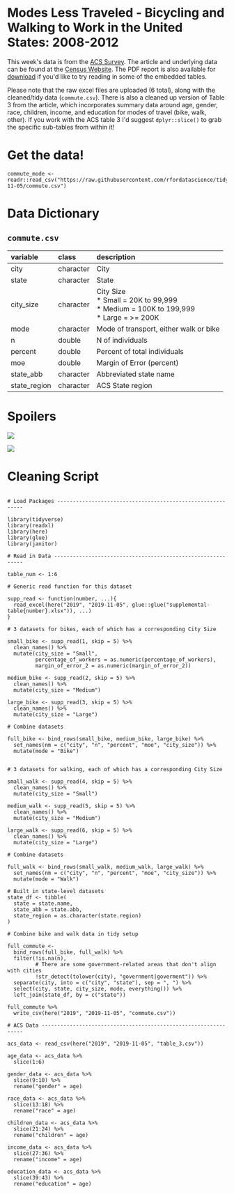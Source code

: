 # Modes Less Traveled - Bicycling and Walking to Work in the United States: 2008-2012

This week's data is from the [ACS Survey](https://www.census.gov/library/publications/2014/acs/acs-25.html?#). The article and underlying data can be found at the [Census Website](https://www.census.gov/library/publications/2014/acs/acs-25.html?#). The PDF report is also available for [download](/data/2019/2019-11-05/acs-25.pdf) if you'd like to try reading in some of the embedded tables.

Please note that the raw excel files are uploaded (6 total), along with the cleaned/tidy data (`commute.csv`). There is also a cleaned up version of Table 3 from the article, which incorporates summary data around age, gender, race, children, income, and education for modes of travel (bike, walk, other). If you work with the ACS table 3 I'd suggest `dplyr::slice()` to grab the specific sub-tables from within it!

# Get the data!

```
commute_mode <- readr::read_csv("https://raw.githubusercontent.com/rfordatascience/tidytuesday/master/data/2019/2019-11-05/commute.csv")
```

# Data Dictionary

## `commute.csv`

|variable     |class     |description |
|:--- |:---|:-----------|
|city         |character | City|
|state        |character |State|
|city_size    |character |City Size <br>* Small = 20K to 99,999 <br>* Medium = 100K to 199,999 <br>* Large = >= 200K  |
|mode         |character | Mode of transport, either walk or bike|
|n            |double    |N of individuals|
|percent      |double    |Percent of total individuals|
|moe          |double    |Margin of Error (percent)|
|state_abb    |character |Abbreviated state name |
|state_region |character |ACS State region|

# Spoilers

![](/data/2019/2019-11-05/pic1.png)

![](/data/2019/2019-11-05/pic2.png)


# Cleaning Script

```{r}

# Load Packages -----------------------------------------------------------

library(tidyverse)
library(readxl)
library(here)
library(glue)
library(janitor)

# Read in Data ------------------------------------------------------------

table_num <- 1:6

# Generic read function for this dataset

supp_read <- function(number, ...){
  read_excel(here("2019", "2019-11-05", glue::glue("supplemental-table{number}.xlsx")), ...)
}

# 3 datasets for bikes, each of which has a corresponding City Size

small_bike <- supp_read(1, skip = 5) %>% 
  clean_names() %>% 
  mutate(city_size = "Small", 
         percentage_of_workers = as.numeric(percentage_of_workers),
         margin_of_error_2 = as.numeric(margin_of_error_2))

medium_bike <- supp_read(2, skip = 5) %>% 
  clean_names() %>% 
  mutate(city_size = "Medium")

large_bike <- supp_read(3, skip = 5) %>% 
  clean_names() %>% 
  mutate(city_size = "Large")

# Combine datasets

full_bike <- bind_rows(small_bike, medium_bike, large_bike) %>% 
  set_names(nm = c("city", "n", "percent", "moe", "city_size")) %>% 
  mutate(mode = "Bike")


# 3 datasets for walking, each of which has a corresponding City Size

small_walk <- supp_read(4, skip = 5) %>% 
  clean_names() %>% 
  mutate(city_size = "Small")

medium_walk <- supp_read(5, skip = 5) %>% 
  clean_names() %>% 
  mutate(city_size = "Medium")

large_walk <- supp_read(6, skip = 5) %>% 
  clean_names() %>% 
  mutate(city_size = "Large")

# Combine datasets

full_walk <- bind_rows(small_walk, medium_walk, large_walk) %>% 
  set_names(nm = c("city", "n", "percent", "moe", "city_size")) %>% 
  mutate(mode = "Walk")

# Built in state-level datasets
state_df <- tibble(
  state = state.name,
  state_abb = state.abb,
  state_region = as.character(state.region)
)

# Combine bike and walk data in tidy setup

full_commute <- 
  bind_rows(full_bike, full_walk) %>% 
  filter(!is.na(n),
         # There are some government-related areas that don't align with cities
         !str_detect(tolower(city), "government|goverment")) %>% 
  separate(city, into = c("city", "state"), sep = ", ") %>% 
  select(city, state, city_size, mode, everything()) %>% 
  left_join(state_df, by = c("state"))

full_commute %>% 
  write_csv(here("2019", "2019-11-05", "commute.csv"))

# ACS Data ----------------------------------------------------------------

acs_data <- read_csv(here("2019", "2019-11-05", "table_3.csv"))

age_data <- acs_data %>% 
  slice(1:6)

gender_data <- acs_data %>% 
  slice(9:10) %>% 
  rename("gender" = age)

race_data <- acs_data %>% 
  slice(13:18) %>% 
  rename("race" = age)

children_data <- acs_data %>% 
  slice(21:24) %>% 
  rename("children" = age)

income_data <- acs_data %>% 
  slice(27:36) %>% 
  rename("income" = age)

education_data <- acs_data %>% 
  slice(39:43) %>% 
  rename("education" = age)



```
